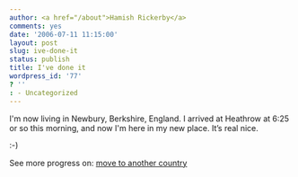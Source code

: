 ```yaml
---
author: <a href="/about">Hamish Rickerby</a>
comments: yes
date: '2006-07-11 11:15:00'
layout: post
slug: ive-done-it
status: publish
title: I've done it
wordpress_id: '77'
? ''
: - Uncategorized
---
```


<div><div><p>I'm now living in Newbury, Berkshire, England.  I arrived at Heathrow at 6:25 or so this morning, and now I'm here in my new place.  It&#8217;s real nice.</p>	<p>:-)</p></div><div>See more progress on: <a href="http://www.43things.com/people/progress/rickerbh?on=1827180">move to another country</a></div></div>